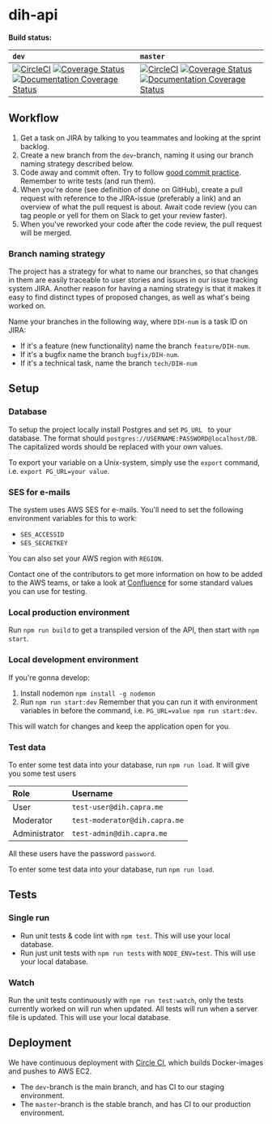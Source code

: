 # dih-api

__Build status:__

| `dev` | `master`|
| :--  |:--|
|[![CircleCI](https://circleci.com/gh/capraconsulting/dih-api/tree/dev.svg?style=shield&circle-token=31ea42d745bf7499e768623c89901f32adadcf9b)](https://circleci.com/gh/capraconsulting/dih-api/tree/dev) [![Coverage Status](https://coveralls.io/repos/github/capraconsulting/dih-api/badge.svg?branch=dev&t=mBsoI5)](https://coveralls.io/github/capraconsulting/dih-api?branch=dev) [![Documentation Coverage Status](http://docs.dih.capra.me/badge.svg)](http://docs.dih.capra.me/)| [![CircleCI](https://circleci.com/gh/capraconsulting/dih-api/tree/master.svg?style=shield&circle-token=31ea42d745bf7499e768623c89901f32adadcf9b)](https://circleci.com/gh/capraconsulting/dih-api/tree/master) [![Coverage Status](https://coveralls.io/repos/github/capraconsulting/dih-api/badge.svg?branch=master&t=mBsoI5)](https://coveralls.io/github/capraconsulting/dih-api?branch=master) [![Documentation Coverage Status](http://docs.dih.capra.me/badge.svg)](http://docs.dih.capra.me/)||

## Workflow

1. Get a task on JIRA by talking to you teammates and looking at the sprint backlog.
2. Create a new branch  from the `dev`-branch, naming it using our branch naming strategy described below.
3. Code away and commit often. Try to follow [good commit practice](http://chris.beams.io/posts/git-commit/). Remember to write tests (and run them).
4. When you're done (see definition of done on GitHub), create a pull request with reference to the JIRA-issue (preferably a link) and an overview of what the pull request is about. Await code review (you can tag people or yell for them on Slack to get your review faster).
5. When you've reworked your code after the code review, the pull request will be merged.

### Branch naming strategy
The project has a strategy for what to name our branches, so that changes in them are easily traceable to user stories and issues in our issue tracking system JIRA. Another reason for having a naming strategy is that it makes it easy to find distinct types of proposed changes, as well as what's being worked on.

Name your branches in the following way, where `DIH-num` is a task ID on JIRA:

* If it's a feature (new functionality) name the branch `feature/DIH-num`.
* If it's a bugfix name the branch `bugfix/DIH-num`.
* If it's a technical task, name the branch `tech/DIH-num`

## Setup
### Database
To setup the project locally install Postgres and set `PG_URL ` to your database. The format should `postgres://USERNAME:PASSWORD@localhost/DB`. The capitalized words should be replaced with your own values.

To export your variable on a Unix-system, simply use the `export` command, i.e. `export PG_URL=your value`.

### SES for e-mails
The system uses AWS SES for e-mails. You'll need to set the following environment variables for this to work:

* `SES_ACCESSID`
* `SES_SECRETKEY`

You can also set your AWS region with `REGION`.

 Contact one of the contributors to get more information on how to be added to the AWS teams, or take a look at [Confluence](https://confluence.capraconsulting.no/pages/viewpage.action?pageId=83398017) for some standard values you can use for testing.

### Local production environment
Run `npm run build` to get a transpiled version of the API, then start with `npm start`.

### Local development environment
If you're gonna develop:

1. Install nodemon `npm install -g nodemon`
2. Run  `npm run start:dev` Remember that you can run it with environment variables in before the command, i.e. `PG_URL=value npm run start:dev`.

This will watch for changes and keep the application open for you.

### Test data
To enter some test data into your database, run `npm run load`. It will give you some test users

|Role | Username |
|:--|:--|
|User | `test-user@dih.capra.me`|
|Moderator| `test-moderator@dih.capra.me`|
|Administrator| `test-admin@dih.capra.me`|

All these users have the password `password`.

To enter some test data into your database, run `npm run load`.

## Tests

### Single run

* Run unit tests & code lint with `npm test`. This will use your local database.
* Run just unit tests with `npm run tests` with `NODE_ENV=test`. This will use your local database.

### Watch

Run the unit tests continuously with `npm run test:watch`, only the tests currently worked on will run when updated.
All tests will run when a server file is updated. This will use your local database.

## Deployment
We have continuous deployment with [Circle CI](http://circleci.com), which builds Docker-images and pushes to AWS EC2.

* The `dev`-branch is the main branch, and has CI to our staging environment.
* The `master`-branch is the stable branch, and has CI to our production environment.
